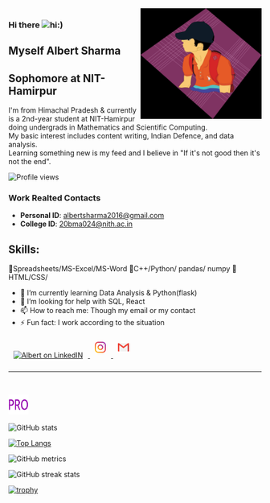<img align="right" height="220px" src="save-myvfx(shading done).jpg" alt="image" />

<p align="left">

### Hi there <img src="https://user-images.githubusercontent.com/1303154/88677602-1635ba80-d120-11ea-84d8-d263ba5fc3c0.gif" width="28px" alt="hi:)">
## Myself Albert Sharma
## Sophomore at NIT-Hamirpur
I'm from Himachal Pradesh & currently is a 2nd-year student at NIT-Hamirpur doing undergrads in Mathematics and Scientific Computing.<br>
My basic interest includes content writing, Indian Defence, and data analysis.<br> 
Learning something new is my feed and I believe in "If it's not good then it's not the end".

![Profile views](https://gpvc.arturio.dev/Albert-Sharma)  
  
### Work Realted Contacts

- **Personal ID**: albertsharma2016@gmail.com
- **College ID**: 20bma024@nith.ac.in

## Skills:
🎯Spreadsheets/MS-Excel/MS-Word 
🎯C++/Python/ pandas/ numpy
🎯HTML/CSS/

- 🌱 I’m currently learning Data Analysis & Python(flask) 
- 🤔 I’m looking for help with SQL, React 
- 📫 How to reach me: Though my email or my contact 
- ⚡ Fun fact: I work according to the situation 

<a href="https://www.linkedin.com/in/albert-sharma-2016/">
  <img alt="Albert on LinkedIN" width="22px" style="margin: 10px;" src="https://raw.githubusercontent.com/peterthehan/peterthehan/master/assets/linkedin.svg" />
</a>
<a href="https://www.instagram.com/_xxmacxxiv_berty_/" target='_blank'>
  <img alt="Albert on insta" width="22px" style="margin: 10px;" src="instagram.svg" />
</a>
<a href="mailto:albertsharma2016@gmail.com">
  <img alt="mail to Albert" width="22px" style="margin: 10px;" src="gmail.svg" />
</a>
<hr> 
<br>

<a href='https://github.com/pricing'><img src='https://raw.githubusercontent.com/acervenky/animated-github-badges/master/assets/pro.gif' width='40' height='40'></a> 

![GitHub stats](https://github-readme-stats.vercel.app/api?username=Albert-Sharma&show_icons=true&theme=radical)  

[![Top Langs](https://github-readme-stats.vercel.app/api/top-langs/?username=Albert-Sharma&langs_count=8)](https://github.com/anuraghazra/github-readme-stats)

![GitHub metrics](https://metrics.lecoq.io/Albert-Sharma)  

![GitHub streak stats](https://github-readme-streak-stats.herokuapp.com/?user=Albert-Sharma)  

[![trophy](https://github-profile-trophy.vercel.app/?username=Albert-Sharma)](https://github.com/ryo-ma/github-profile-trophy)




